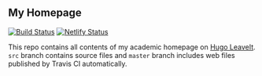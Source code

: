 ## My Homepage
[![Build Status](https://travis-ci.com/lei2rock/homepage.svg?branch=hexo-source)](https://travis-ci.com/lei2rock/homepage) [![Netlify Status](https://api.netlify.com/api/v1/badges/2be6b322-5b8e-4fee-adca-00bb2709fbd2/deploy-status)](https://app.netlify.com/sites/lei2rock/deploys)

This repo contains all contents of my academic homepage on [Hugo LeaveIt](https://github.com/liuzc/LeaveIt). `src` branch contains source files and `master` branch includes web files published by Travis CI automatically.
